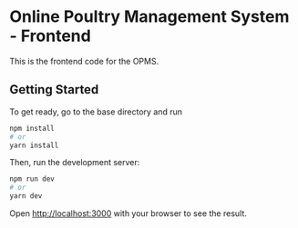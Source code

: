 # Online Poultry Management System - Frontend

This is the frontend code for the OPMS.

## Getting Started

To get ready, go to the base directory and run

```bash
npm install
# or
yarn install
```

Then, run the development server:

```bash
npm run dev
# or
yarn dev
```

Open [http://localhost:3000](http://localhost:3000) with your browser to see the result.
